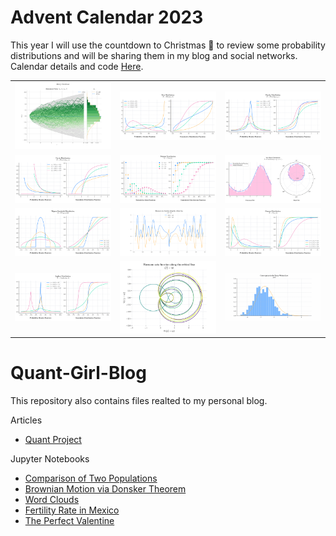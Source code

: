 # Advent Calendar 2023

This year I will use the countdown to Christmas 🎄 to review some probability distributions and will be sharing them in my blog and social networks.
Calendar details and code [Here](https://github.com/quantgirluk/Quant-Girl-Blog/tree/master/Advent%20Calendar%202023).

|                                                                       |                                                                          |                                                    |
|-----------------------------------------------------------------------|--------------------------------------------------------------------------|----------------------------------------------------|
| <img width="100%" src="Advent Calendar 2023/figures/24_Normal_Bonus.png"> | <img width="100%" src="Advent Calendar 2023/figures/02_Beta.png">        | <img width="100%" src="Advent Calendar 2023/figures/03_Cauchy.png">     |
| <img width="100%" src="Advent Calendar 2023/figures/04_Pareto.png">                        | <img width="100%" src="Advent Calendar 2023/figures/05_Poisson.png">     | <img width="100%" src="Advent Calendar 2023/figures/16_VonMises_Bonus.png">    |
| <img width="100%" src="Advent Calendar 2023/figures/18_WignerSemicircle.png">                     | <img width="100%" src="Advent Calendar 2023/figures/19_Zeta_Bonus1.png"> | <img width="100%" src="Advent Calendar 2023/figures/09_Gamma.png">      |
| <img width="100%" src="Advent Calendar 2023/figures/10_Laplace.png">                       | <img width="100%" src="Advent Calendar 2023/figures/19_Zeta_Bonus2.png"> | <img width="100%" src="Advent Calendar 2023/figures/20_TracyWidom_Bonus.gif?raw=true"> |


# Quant-Girl-Blog

This repository also contains files realted to my personal blog.

Articles

- [Quant Project](https://quantgirl.blog/quant-project/)

Jupyter Notebooks

- [Comparison of Two Populations](https://quantgirl.blog/comparison-of-samples/)
- [Brownian Motion via Donsker Theorem](https://quantgirl.blog/donsker-random-walk/)
- [Word Clouds](https://quantgirl.blog/word-clouds-with-python/)
- [Fertility Rate in Mexico](https://quantgirl.blog/data-stories/)
- [The Perfect Valentine](https://quantgirl.blog/the-perfect-valentine/)

